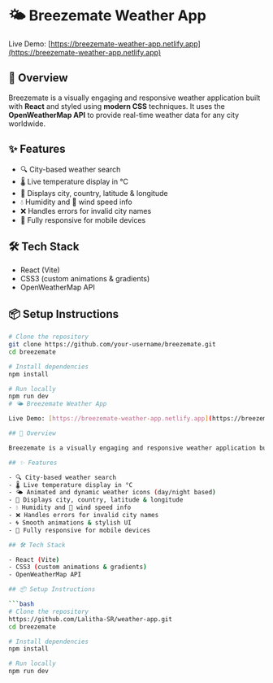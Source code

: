 # 🌤️ Breezemate Weather App

Live Demo: [https://breezemate-weather-app.netlify.app](https://breezemate-weather-app.netlify.app)

## 📌 Overview

Breezemate is a visually engaging and responsive weather application built with **React** and styled using **modern CSS** techniques. It uses the **OpenWeatherMap API** to provide real-time weather data for any city worldwide.

## ✨ Features

- 🔍 City-based weather search
- 🌡️ Live temperature display in °C
- 📍 Displays city, country, latitude & longitude
- 💧 Humidity and 💨 wind speed info
- ❌ Handles errors for invalid city names
- 📱 Fully responsive for mobile devices

## 🛠 Tech Stack

- React (Vite)
- CSS3 (custom animations & gradients)
- OpenWeatherMap API

## 📦 Setup Instructions

```bash
# Clone the repository
git clone https://github.com/your-username/breezemate.git
cd breezemate

# Install dependencies
npm install

# Run locally
npm run dev
# 🌤️ Breezemate Weather App

Live Demo: [https://breezemate-weather-app.netlify.app](https://breezemate-weather-app.netlify.app)

## 📌 Overview

Breezemate is a visually engaging and responsive weather application built with **React** and styled using **modern CSS** techniques. It uses the **OpenWeatherMap API** to provide real-time weather data for any city worldwide.

## ✨ Features

- 🔍 City-based weather search
- 🌡️ Live temperature display in °C
- 🌤️ Animated and dynamic weather icons (day/night based)
- 📍 Displays city, country, latitude & longitude
- 💧 Humidity and 💨 wind speed info
- ❌ Handles errors for invalid city names
- 🌀 Smooth animations & stylish UI
- 📱 Fully responsive for mobile devices

## 🛠 Tech Stack

- React (Vite)
- CSS3 (custom animations & gradients)
- OpenWeatherMap API

## 📦 Setup Instructions

```bash
# Clone the repository
https://github.com/Lalitha-SR/weather-app.git
cd breezemate

# Install dependencies
npm install

# Run locally
npm run dev
